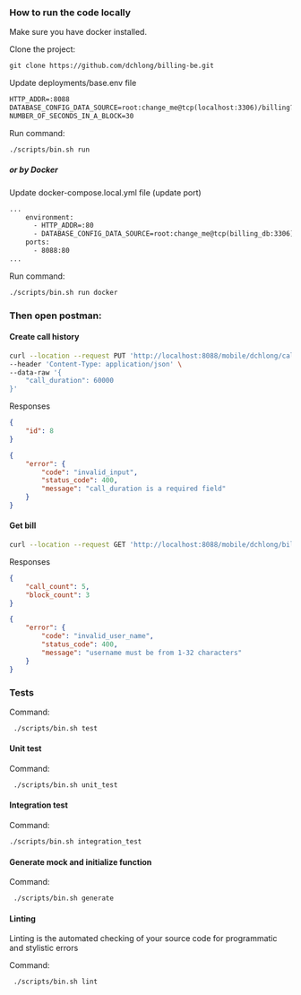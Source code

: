 ### How to run the code locally
Make sure you have docker installed.

Clone the project:
```txt
git clone https://github.com/dchlong/billing-be.git
```

Update deployments/base.env file

```txt
HTTP_ADDR=:8088
DATABASE_CONFIG_DATA_SOURCE=root:change_me@tcp(localhost:3306)/billing?timeout=10s&parseTime=true
NUMBER_OF_SECONDS_IN_A_BLOCK=30
```

Run command:

```bash
./scripts/bin.sh run
```

##### or by Docker

Update docker-compose.local.yml file (update port)

```txt
...
    environment:
      - HTTP_ADDR=:80
      - DATABASE_CONFIG_DATA_SOURCE=root:change_me@tcp(billing_db:3306)/billing?timeout=10s&parseTime=true
    ports:
      - 8088:80
...
```

Run command:

```bash
./scripts/bin.sh run docker
```

### Then open postman:

#### Create call history

```bash
curl --location --request PUT 'http://localhost:8088/mobile/dchlong/call' \
--header 'Content-Type: application/json' \
--data-raw '{
    "call_duration": 60000
}'
```

Responses
```json
{
    "id": 8
}
```

```json
{
    "error": {
        "code": "invalid_input",
        "status_code": 400,
        "message": "call_duration is a required field"
    }
}
```

#### Get bill

```bash
curl --location --request GET 'http://localhost:8088/mobile/dchlong/billing'
```

Responses
```json
{
    "call_count": 5,
    "block_count": 3
}
```

```json
{
    "error": {
        "code": "invalid_user_name",
        "status_code": 400,
        "message": "username must be from 1-32 characters"
    }
}
```

### Tests
Command:

```bash
 ./scripts/bin.sh test
```

#### Unit test

Command:

```bash
 ./scripts/bin.sh unit_test
```

#### Integration test

Command:

```bash
./scripts/bin.sh integration_test
```


#### Generate mock and initialize function
Command:

```bash
 ./scripts/bin.sh generate
```

#### Linting
Linting is the automated checking of your source code for programmatic and stylistic errors

Command:

```bash
 ./scripts/bin.sh lint
```